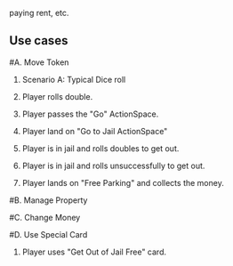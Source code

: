 paying rent, etc.

## Use cases

#A. Move Token

1. Scenario A: Typical Dice roll

2. Player rolls double.

3. Player passes the "Go" ActionSpace.

4. Player land on "Go to Jail ActionSpace"

5. Player is in jail and rolls doubles to get out.

6. Player is in jail and rolls unsuccessfully to get out.

7. Player lands on "Free Parking" and collects the money.

#B. Manage Property

#C. Change Money

#D. Use Special Card

1. Player uses "Get Out of Jail Free" card.

